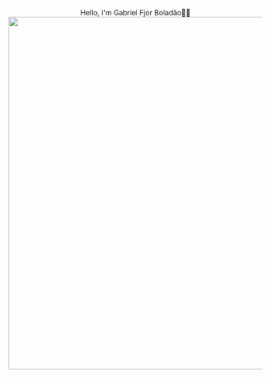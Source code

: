 <div align="center">
 Hello, I'm Gabriel Fjor Boladão🐱‍👤

<!--
**Fjorz/Fjorz** is a ✨ _special_ ✨ repository because its `README.md` (this file) appears on your GitHub profile.

-->


<div align="center">
<img src="https://github.com/Fjorz/Fjorz/assets/159021308/ab5865fa-90a0-4cf9-b561-2d70d9369b58)" width="700px" />
</div>

